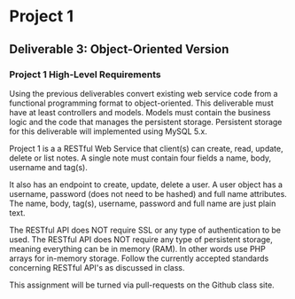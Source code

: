 # Project 1
## Deliverable 3: Object-Oriented Version

### Project 1 High-Level Requirements

Using the previous deliverables convert existing web service code from a functional programming format to object-oriented.  This deliverable must have at least controllers and models.  Models must contain the business logic and the code that manages the persistent storage.  Persistent storage for this deliverable will implemented using MySQL 5.x.

Project 1 is a a RESTful Web Service that client(s) can create, read, update, delete or list notes.  A single note must contain four fields a name, body, username and tag(s).

It also has an endpoint to create, update, delete a user.  A user object has a 
username, password (does not need to be hashed) and full name attributes.  The name, body, tag(s), username, password and full name are just plain text.  

The RESTful API does NOT require SSL or any type of authentication to be used.  The RESTful API does NOT require any type of persistent storage, meaning everything can be in memory (RAM).  In other words use PHP arrays for in-memory storage.  Follow the currently accepted standards concerning RESTful API's as discussed in class.

This assignment will be turned via pull-requests on the Github class site.

